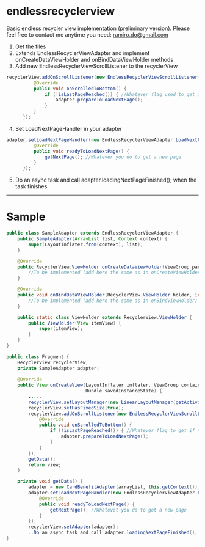 # endlessrecyclerview
Basic endless recycler view implementation (preliminary version). Please feel free to contact me anytime you need: ramiro.do@gmail.com

1. Get the files
2. Extends EndlessRecyclerViewAdapter and implement onCreateDataViewHolder and onBindDataViewHolder methods
3. Add new EndlessRecyclerViewScrollListener to the recyclerView
  ```java
  recyclerView.addOnScrollListener(new EndlessRecyclerViewScrollListener() {
            @Override
            public void onScrolledToBottom() {
                if (!isLastPageReached()) { //Whatever flag used to get if new page is available
                    adapter.prepareToLoadNextPage();
                }
            }
        });
  ```
4. Set LoadNextPageHandler in your adapter
  
  ```java
adapter.setLoadNextPageHandler(new EndlessRecyclerViewAdapter.LoadNextPageHandler() {
            @Override
            public void readyToLoadNextPage() {
                getNextPage(); //Whatever you do to get a new page
            }
        });
```        
5. Do an async task and call adapter.loadingNextPageFinished(); when the task finishes

--------
# Sample
```java
public class SampleAdapter extends EndlessRecyclerViewAdapter {
    public SampleAdapter(ArrayList list, Context context) {
        super(LayoutInflater.from(context), list);
    }

    @Override
    public RecyclerView.ViewHolder onCreateDataViewHolder(ViewGroup parent, int viewType) {
        //To be implemented (add here the same as in onCreateViewHolder)
    }

    @Override
    public void onBindDataViewHolder(RecyclerView.ViewHolder holder, int position) {
        //To be implemented (add here the same as in onBindViewHolder)
    }

    public static class ViewHolder extends RecyclerView.ViewHolder {
        public ViewHolder(View itemView) {
            super(itemView);
        }
    }
}
```
```java
public class Fragment {
    RecyclerView recyclerView;
    private SampleAdapter adapter;
    
    @Override
    public View onCreateView(LayoutInflater inflater, ViewGroup container,
                             Bundle savedInstanceState) {
        .....
        recyclerView.setLayoutManager(new LinearLayoutManager(getActivity()));
        recyclerView.setHasFixedSize(true);
        recyclerView.addOnScrollListener(new EndlessRecyclerViewScrollListener() {
            @Override
            public void onScrolledToBottom() {
                if (!isLastPageReached()) { //Whatever flag to get if new page is available
                    adapter.prepareToLoadNextPage();
                }
            }
        });
        getData();
        return view;
    }

    private void getData() {
        adapter = new CardBenefitAdapter(arrayList, this.getContext());
        adapter.setLoadNextPageHandler(new EndlessRecyclerViewAdapter.LoadNextPageHandler() {
            @Override
            public void readyToLoadNextPage() {
                getNextPage(); //Whatevet you do to get a new page
            }
        });
        recyclerView.setAdapter(adapter);
        ..Do an async task and call adapter.loadingNextPageFinished(); when the task finishes
}
```

